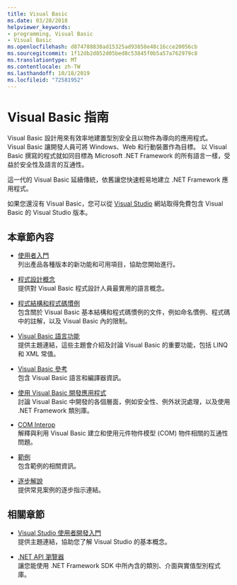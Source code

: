 ```yaml
---
title: Visual Basic
ms.date: 03/28/2018
helpviewer_keywords:
- programming, Visual Basic
- Visual Basic
ms.openlocfilehash: d874788830ad15325ad93858e48c16cce20056cb
ms.sourcegitcommit: 1f12db2d852d05bed8c53845f0b5a57a762979c8
ms.translationtype: MT
ms.contentlocale: zh-TW
ms.lasthandoff: 10/18/2019
ms.locfileid: "72581952"
---
```

# <a name="visual-basic-guide"></a>Visual Basic 指南

Visual Basic 設計用來有效率地建置型別安全且以物件為導向的應用程式。 Visual Basic 讓開發人員可將 Windows、Web 和行動裝置作為目標。 以 Visual Basic 撰寫的程式就如同目標為 Microsoft .NET Framework 的所有語言一樣，受益於安全性及語言的互通性。

這一代的 Visual Basic 延續傳統，依舊讓您快速輕易地建立 .NET Framework 應用程式。

如果您還沒有 Visual Basic，您可以從 [Visual Studio](https://aka.ms/vsdownload?utm_source=mscom&utm_campaign=msdocs) 網站取得免費包含 Visual Basic 的 Visual Studio 版本。

## <a name="in-this-section"></a>本章節內容

- [使用者入門](../visual-basic/getting-started/index.md)  
  列出產品各種版本的新功能和可用項目，協助您開始進行。

- [程式設計概念](../visual-basic/programming-guide/concepts/index.md)  
  提供對 Visual Basic 程式設計人員最實用的語言概念。

- [程式結構和程式碼慣例](../visual-basic/programming-guide/program-structure/program-structure-and-code-conventions.md)  
  包含關於 Visual Basic 基本結構和程式碼慣例的文件，例如命名慣例、程式碼中的註解，以及 Visual Basic 內的限制。

- [Visual Basic 語言功能](../visual-basic/programming-guide/language-features/index.md)  
  提供主題連結，這些主題會介紹及討論 Visual Basic 的重要功能，包括 LINQ 和 XML 常值。

- [Visual Basic 參考](../visual-basic/reference/index.md)  
  包含 Visual Basic 語言和編譯器資訊。

- [使用 Visual Basic 開發應用程式](../visual-basic/developing-apps/index.md)  
  討論 Visual Basic 中開發的各個層面，例如安全性、例外狀況處理，以及使用 .NET Framework 類別庫。

- [COM Interop](../visual-basic/programming-guide/com-interop/index.md)  
  解釋與利用 Visual Basic 建立和使用元件物件模型 (COM) 物件相關的互通性問題。

- [範例](../visual-basic/sample-applications.md)  
  包含範例的相關資訊。

- [逐步解說](../visual-basic/walkthroughs.md)  
  提供常見案例的逐步指示連結。

## <a name="related-sections"></a>相關章節

- [Visual Studio 使用者開發入門](/visualstudio/ide/get-started-developing-with-visual-studio)  
  提供主題連結，協助您了解 Visual Studio 的基本概念。

- [.NET API 瀏覽器](../../api/index.md)  
  讓您能使用 .NET Framework SDK 中所內含的類別、介面與實值型別程式庫。
